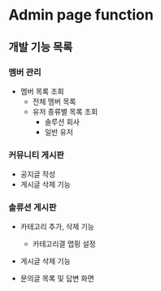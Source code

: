 # Admin page function

## 개발 기능 목록

### 멤버 관리

* 멤버 목록 조회
  * 전체 멤버 목록
  * 유저 종류별 목록 조회
    * 솔루션 회사
    * 일반 유저



### 커뮤니티 게시판

* 공지글 작성
* 게시글 삭제 기능

### 솔류션 게시판

* 카테고리 추가, 삭제 기능
  * 카테고리결 맵핑 설정
* 게시글 삭제 기능

* 문의글 목록 및 답변 화면